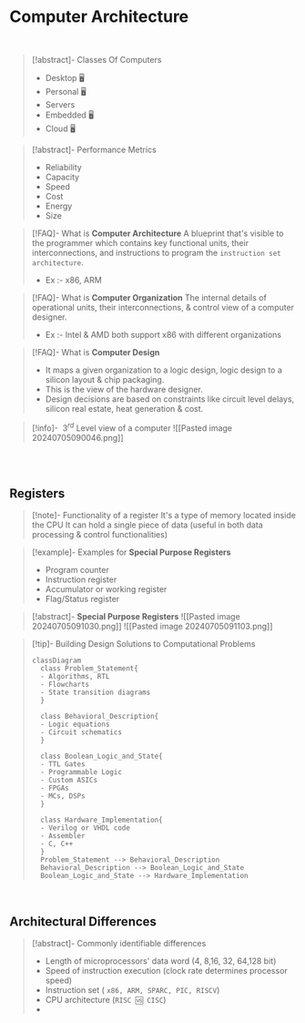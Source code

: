 
# Computer Architecture

<br>

>[!abstract]- Classes Of Computers
>- Desktop 🖥 
>- Personal 🖥 
>- Servers
>- Embedded 🖥 
>- Cloud 🖥 

>[!abstract]- Performance Metrics
>- Reliability
>- Capacity
>- Speed
>- Cost
>- Energy
>- Size

>[!FAQ]- What is **Computer Architecture**
>A blueprint that's visible to the programmer which contains key functional units, their interconnections, and instructions to program the `instruction set architecture`.
>- Ex :- x86, ARM

>[!FAQ]- What is **Computer Organization**
>The internal details of operational units, their interconnections, & control view of a computer designer.
>- Ex :- Intel & AMD both support x86 with different organizations

>[!FAQ]- What is **Computer Design**
>- It maps a given organization to a logic design, logic design to a silicon layout & chip packaging.
>- This is the view of the hardware designer.
>- Design decisions are based on constraints like circuit level delays, silicon real estate, heat generation & cost.

>[!info]- $\ 3^{rd}$ Level view of a computer
>![[Pasted image 20240705090046.png]]

<br>
<br>

## Registers
>[!note]- Functionality of a register
>It's a type of memory located inside the CPU
>It can hold a single piece of data (useful in both data processing & control functionalities)

>[!example]- Examples for **Special Purpose Registers**
>- Program counter
>- Instruction register
>- Accumulator or working register
>- Flag/Status register

>[!abstract]- **Special Purpose Registers**
>![[Pasted image 20240705091030.png]]
>![[Pasted image 20240705091103.png]]

> [!tip]- Building Design Solutions to Computational Problems
> ```mermaid
> classDiagram
> 	class Problem_Statement{
> 	- Algorithms, RTL
> 	- Flowcharts
> 	- State transition diagrams
> 	}
> 	
> 	class Behavioral_Description{
> 	- Logic equations
> 	- Circuit schematics
> 	}
> 	
> 	class Boolean_Logic_and_State{
> 	- TTL Gates
> 	- Programmable Logic
> 	- Custom ASICs
> 	- FPGAs
> 	- MCs, DSPs
> 	}
> 	
> 	class Hardware_Implementation{
> 	- Verilog or VHDL code
> 	- Assembler
> 	- C, C++
> 	}
> 	Problem_Statement --> Behavioral_Description
> 	Behavioral_Description --> Boolean_Logic_and_State
> 	Boolean_Logic_and_State --> Hardware_Implementation
> ```

<br>

## Architectural Differences
>[!abstract]- Commonly identifiable differences
>- Length of microprocessors' data word (4, 8,16, 32, 64,128 bit)
>- Speed of instruction execution (clock rate determines processor speed)
>- Instruction set ( `x86, ARM, SPARC, PIC, RISCV`)
>- CPU architecture (`RISC 🆚 CISC`)
>- 